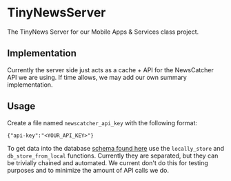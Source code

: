 # TinyNewsServer
The TinyNews Server for our Mobile Apps & Services class project.

## Implementation
Currently the server side just acts as a cache + API for the NewsCatcher API we are using. If time allows, we may add our own summary implementation.

## Usage
Create a file named `newscatcher_api_key` with the following format:

`{"api-key":"<YOUR_API_KEY>"}`

To get data into the database [schema found here](https://github.com/ananthsd/TinyNewsSchema) use the `locally_store` and `db_store_from_local` functions. Currently they are separated, but they can be trivially chained and automated.
We current don't do this for testing purposes and to minimize the amount of API calls we do.
